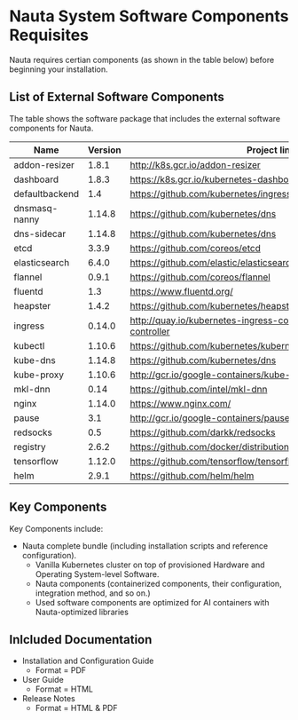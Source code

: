 # Nauta System Software Components Requisites
Nauta requires certian components (as shown in the table below) before beginning your installation. 

## List of External Software Components

The table shows the software package that includes the external software components for Nauta. 

Name | Version | Project link
--- | --- | --- 
addon-resizer | 1.8.1 | http://k8s.gcr.io/addon-resizer
dashboard | 1.8.3 | https://k8s.gcr.io/kubernetes-dashboard-amd64 
defaultbackend | 1.4 | https://github.com/kubernetes/ingress-nginx
dnsmasq-nanny | 1.14.8 | https://github.com/kubernetes/dns
dns-sidecar | 1.14.8 | https://github.com/kubernetes/dns
etcd | 3.3.9 | https://github.com/coreos/etcd
elasticsearch | 6.4.0 | https://github.com/elastic/elasticsearch
flannel | 0.9.1 | https://github.com/coreos/flannel
fluentd | 1.3 | https://www.fluentd.org/
heapster | 1.4.2 | https://github.com/kubernetes/heapster
ingress | 0.14.0 | http://quay.io/kubernetes-ingress-controller/nginx-ingress-controller
kubectl | 1.10.6 | https://github.com/kubernetes/kubernetes/tree/master/pkg/kubectl
kube-dns | 1.14.8 | https://github.com/kubernetes/dns 
kube-proxy | 1.10.6 | http://gcr.io/google-containers/kube-proxy-amd64
mkl-dnn | 0.14 | https://github.com/intel/mkl-dnn
nginx | 1.14.0 | https://www.nginx.com/ 
pause | 3.1 | http://gcr.io/google-containers/pause-amd64
redsocks | 0.5 | https://github.com/darkk/redsocks
registry | 2.6.2 | https://github.com/docker/distribution
tensorflow | 1.12.0 | https://github.com/tensorflow/tensorflow
helm | 2.9.1 | https://github.com/helm/helm

## Key Components
Key Components include: 
* Nauta complete bundle (including installation scripts and reference configuration).
  * Vanilla Kubernetes cluster on top of provisioned Hardware and Operating System-level Software.
  * Nauta components (containerized components, their configuration, integration method, and so on.)
  * Used software components are optimized for AI containers with Nauta-optimized libraries

## Inlcluded Documentation
* Installation and Configuration Guide 
  * Format = PDF
* User Guide
  * Format = HTML
* Release Notes
  * Format = HTML & PDF
